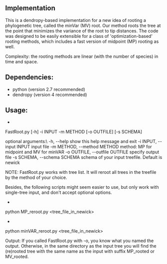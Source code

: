 ## Implementation
This is a dendropy-based implementation for a new idea of rooting a phylogenetic tree, called the minVar (MV) root. Our method roots the tree at the point that minimizes the variance of the root to tip distances. The code was designed to be easily extensible for a class of 'optimization-based' rooting methods, which includes a fast version of midpoint (MP) rooting as well.

Complexity: the rooting methods are linear (with the number of species) in time and space.

## Dependencies:
- python (version 2.7 recommended)
- dendropy (version 4 recommended)

## Usage:

*
FastRoot.py [-h] -i INPUT -m METHOD [-o OUTFILE] [-s SCHEMA]

optional arguments:\\
  -h, --help            show this help message and exit
  -i INPUT, --input INPUT
                        input file
  -m METHOD, --method METHOD
                        method: MP for midpoint and MV for minVAR
  -o OUTFILE, --outfile OUTFILE
                        specify output file
  -s SCHEMA, --schema SCHEMA
                        schema of your input treefile. Default is newick

NOTE: FastRoot.py works with tree list. It will reroot all trees in the treefile by the method of your choice. 

Besides, the following scripts might seem easier to use, but only work with single-tree input, and don't accept optional options.

*
python MP_reroot.py \<tree_file_in_newick\>

*
python minVAR_reroot.py \<tree_file_in_newick\>

Output:
If you called FastRoot.py with -o, you know what you named the output. Otherwise, in the same directory as the input tree you will find the (re)rooted tree with the same name as the input with suffix MP_rooted or MV_rooted.
